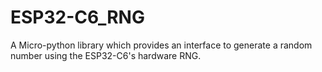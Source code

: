 # ESP32-C6_RNG
A Micro-python library which provides an interface to generate a random number using the ESP32-C6's hardware RNG.
